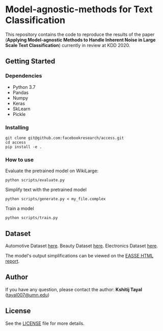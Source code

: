 # Model-agnostic-methods for Text Classification

This repository contains the code to reproduce the results of the paper (**Applying Model-agnostic Methods to Handle Inherent Noise in Large Scale Text Classification**) currently in review at KDD 2020. 


## Getting Started

### Dependencies

* Python 3.7
* Pandas
* Numpy
* Keras
* SkLearn
* Pickle

### Installing

```
git clone git@github.com:facebookresearch/access.git
cd access
pip install -e .
```

### How to use

Evaluate the pretrained model on WikiLarge:
```
python scripts/evaluate.py
```

Simplify text with the pretrained model
```
python scripts/generate.py < my_file.complex
```

Train a model
```
python scripts/train.py
```

## Dataset

Automotive Dataset [here](https://drive.google.com/open?id=1w2YuR1knf3LJPfq6wVxo3frHlbqP6BqA).
Beauty Dataset [here](https://drive.google.com/open?id=1rNNSdGvMcivdXI72SGvrd_Td1Ah2_Vo7).
Electronics Dataset [here](https://drive.google.com/open?id=1qDX8gBWrG0pdqqkJS8HUtI6K3kKtKfuR).



The model's output simplifications can be viewed on the [EASSE HTML report](http://htmlpreview.github.io/?https://github.com/facebookresearch/access/blob/master/system_output/easse_report.html).


## Author

If you have any question, please contact the author:
**Kshitij Tayal** ([tayal007@umn.edu](mailto:tayal007@umn.edu))

## License

See the [LICENSE](LICENSE) file for more details.
